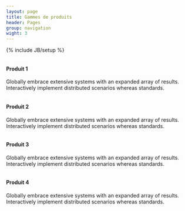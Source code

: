 ```yaml
---
layout: page
title: Gammes de produits 
header: Pages
group: navigation
wight: 3
---
```

{% include JB/setup %}


<div class="row product">
	<div class="col-md-3">
	<img class="img-responsive" src="{{ BASE_PATH }}/assets/themes/img/product1.jpg" alt="">
	<h4>Produit 1</h4>
	<p>Globally embrace extensive systems with an expanded array of results. Interactively implement distributed scenarios whereas standards.</p>
	</div>
	<div class="col-md-3">
	<img class="img-responsive" src="{{ BASE_PATH }}/assets/themes/img/product2.jpg" alt="">
	<h4>Produit 2</h4>
	<p>Globally embrace extensive systems with an expanded array of results. Interactively implement distributed scenarios whereas standards.</p>
	</div>
	<div class="col-md-3"
	><img class="img-responsive" src="{{ BASE_PATH }}/assets/themes/img/product3.jpg" alt="">
	<h4>Produit 3</h4>
	<p>Globally embrace extensive systems with an expanded array of results. Interactively implement distributed scenarios whereas standards.</p>
	</div>
	<div class="col-md-3"
	><img class="img-responsive" src="{{ BASE_PATH }}/assets/themes/img/product4.jpg" alt="">
	<h4>Produit 4</h4>
	<p>Globally embrace extensive systems with an expanded array of results. Interactively implement distributed scenarios whereas standards.</p>
	</div>
</div>